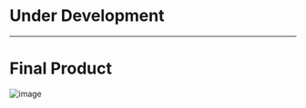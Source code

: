 # Under Development

---

# Final Product

![image](https://github.com/user-attachments/assets/0fcfbe24-c8e8-4c36-b69a-45d3866479dc)
